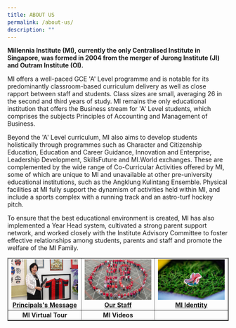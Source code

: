 ```yaml
---
title: ABOUT US
permalink: /about-us/
description: ""
---
```

<p><strong>Millennia Institute (MI), currently the only Centralised Institute in Singapore, was formed in 2004 from the merger of Jurong Institute (JI) and Outram Institute (OI).</strong></p>
<p>MI offers a well-paced GCE 'A' Level programme and is notable for its predominantly classroom-based curriculum delivery as well as close rapport between staff and students. Class sizes are small, averaging 26 in the second and third years of study. MI remains the only educational institution that offers the Business stream for 'A' Level students, which comprises the subjects Principles of Accounting and Management of Business.</p>
<p>Beyond the 'A' Level curriculum, MI also aims to develop students holistically through programmes such as Character and Citizenship Education, Education and Career Guidance, Innovation and Enterprise, Leadership Development, SkillsFuture and MI.World exchanges. These are complemented by the wide range of Co-Curricular Activities offered by MI, some of which are unique to MI and unavailable at other pre-university educational institutions, such as the Angklung Kulintang Ensemble. Physical facilities at MI fully support the dynamism of activities held within MI, and include a sports complex with a running track and an astro-turf hockey pitch.</p>
<p>To ensure that the best educational environment is created, MI has also implemented a Year Head system, cultivated a strong parent support network, and worked closely with the Institute Advisory Committee to foster effective relationships among students, parents and staff and promote the welfare of the MI Family.</p>
<table style="border-collapse: collapse; width: 100%;" border="1">
<tbody>
<tr>
<td style="width: 33.3333%; text-align: center;"><a href="/about-us/principals-message"><img src="/images/au1.jpg"></a><a href="/about-us/principals-message"><strong>Principals's Message</strong></a></td>
<td style="width: 33.3333%; text-align: center;"><a href="/about-us/our-staff"><img src="/images/au2.jpg"></a><a href="/about-us/our-staff"><strong>Our Staff</strong></a></td>
<td style="width: 33.3333%; text-align: center;"><a href="/about-us/mi-identity"><img src="/images/au3.jpg"></a><a href="/about-us/mi-identity"><strong>MI Identity</strong></a></td>
</tr>
<tr>
<td style="width: 33.3333%; text-align: center;"><strong>MI Virtual Tour</strong></td>
<td style="width: 33.3333%; text-align: center;"><strong>MI Videos</strong></td>
<td style="width: 33.3333%; text-align: center;">&nbsp;</td>
</tr>
</tbody>
</table>